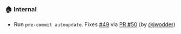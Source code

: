 ### 🏠 Internal

- Run `pre-commit autoupdate`.  Fixes [#49](https://github.com/datalad/release-action/issues/49) via [PR #50](https://github.com/datalad/release-action/pull/50) (by [@jwodder](https://github.com/jwodder))

